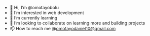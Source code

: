 - 👋 Hi, I’m @omotayobolu
- 👀 I’m interested in web development
- 🌱 I’m currently learning 
- 💞️ I’m looking to collaborate on learning more and building projects 
- 📫 How to reach me @omotayodaniel10@gmail.com 

<!---
omotayobolu/omotayobolu is a ✨ special ✨ repository because its `README.md` (this file) appears on your GitHub profile.
You can click the Preview link to take a look at your changes.
--->
